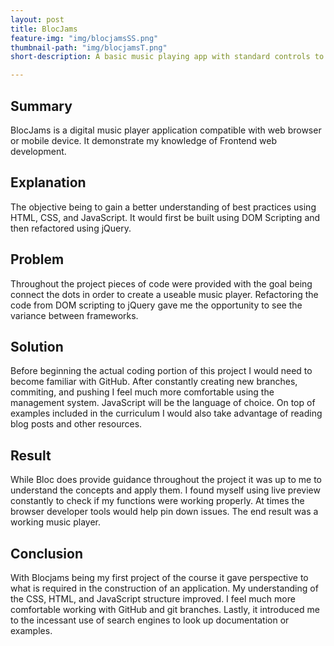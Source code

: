 ```yaml
---
layout: post
title: BlocJams
feature-img: "img/blocjamsSS.png"
thumbnail-path: "img/blocjamsT.png"
short-description: A basic music playing app with standard controls to pause, play, seek, and switch between songs.

---
```

<h2>Summary</h2>

BlocJams is a digital music player application compatible with web browser or mobile device. It demonstrate my knowledge of Frontend web development.

<h2>Explanation</h2>

The objective being to gain a better understanding of best practices using HTML, CSS, and JavaScript. It would first be built using DOM Scripting and then refactored using jQuery.

<h2>Problem</h2>

Throughout the project pieces of code were provided with the goal being connect the dots in order to create a useable music player. Refactoring the code from DOM scripting to jQuery gave me the opportunity to see the variance 
between frameworks. 

<h2>Solution</h2>

Before beginning the actual coding portion of this project I would need to become familiar with GitHub. After constantly creating new branches, commiting, and pushing I feel much more comfortable using the management system. 
JavaScript will be the language of choice. On top of examples included in the curriculum I would also take advantage of reading blog posts and other resources.

<h2>Result</h2>

While Bloc does provide guidance throughout the project it was up to me to understand the concepts and apply them. I found myself using live preview constantly to check if my functions were working properly. At times the browser
developer tools would help pin down issues. The end result was a working music player.

<h2>Conclusion</h2>

With Blocjams being my first project of the course it gave perspective to what is required in the construction of an application. My understanding of the CSS, HTML, and JavaScript structure improved. I feel much more
comfortable working with GitHub and git branches. Lastly, it introduced me to the incessant use of search engines to look up documentation or examples.